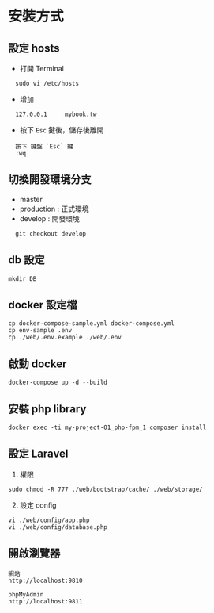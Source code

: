 # 安裝方式

## 設定 hosts

  - 打開 Terminal
```
  sudo vi /etc/hosts
```

  - 增加

```
  127.0.0.1		mybook.tw
```

  - 按下 `Esc` 鍵後，儲存後離開
```
  按下 鍵盤 `Esc` 鍵
  :wq
```

## 切換開發環境分支

  - master
  - production : 正式環境
  - develop : 開發環境
```
  git checkout develop
```

## db 設定
```
mkdir DB
```

## docker 設定檔

```
cp docker-compose-sample.yml docker-compose.yml
cp env-sample .env
cp ./web/.env.example ./web/.env
```

## 啟動 docker

```
docker-compose up -d --build
```

## 安裝 php library

```
docker exec -ti my-project-01_php-fpm_1 composer install
```

## 設定 Laravel
1. 權限
```
sudo chmod -R 777 ./web/bootstrap/cache/ ./web/storage/
```

2. 設定 config
```
vi ./web/config/app.php
vi ./web/config/database.php
```

## 開啟瀏覽器

    網站
    http://localhost:9810

    phpMyAdmin
    http://localhost:9811

